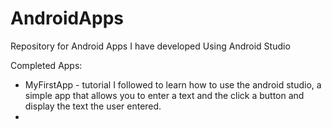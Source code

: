 # AndroidApps
Repository for Android Apps I have developed
Using Android Studio

Completed Apps:
  - MyFirstApp - tutorial I followed to learn how to use the android studio, a simple app that allows you to enter a text and the click a button and display the text the user entered.
  - 
